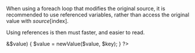When using a foreach loop that modifies the original source, it is recommended to use referenced variables, rather than access the original value with $source[$index]. 

Using references is then must faster, and easier to read. 

<?php
foreach($source as $key => &$value) {
    $value = newValue($value, $key);
}
?>

